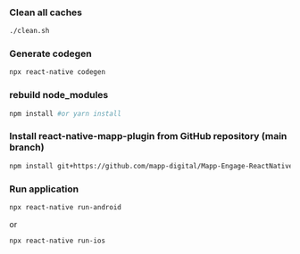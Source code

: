 ### Clean all caches 
```bash
./clean.sh
```

### Generate codegen
```bash
npx react-native codegen
```

### rebuild node_modules
```bash
npm install #or yarn install
```

### Install react-native-mapp-plugin from GitHub repository (main branch)
```bash
npm install git+https://github.com/mapp-digital/Mapp-Engage-ReactNative-Plugin.git
```

### Run application
```bash
npx react-native run-android 
```
or
```bash
npx react-native run-ios
```